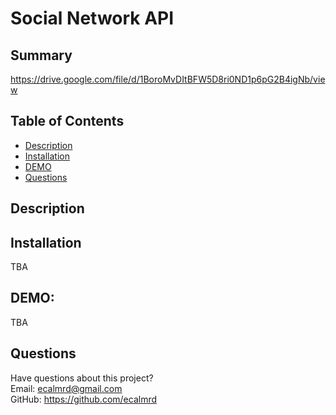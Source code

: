 # Social Network API

## Summary  


https://drive.google.com/file/d/1BoroMvDItBFW5D8ri0ND1p6pG2B4igNb/view

## Table of Contents
* [Description](#description)  
* [Installation](#installation)
* [DEMO ](#demo)  
* [Questions](#questions)

## Description


## Installation

TBA

## DEMO: 

TBA



## Questions
Have questions about this project?  
Email: ecalmrd@gmail.com  
GitHub: https://github.com/ecalmrd
